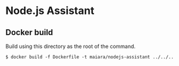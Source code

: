 # Node.js Assistant

## Docker build

Build using this directory as the root of the command.

```
$ docker build -f Dockerfile -t maiara/nodejs-assistant ../../..
```